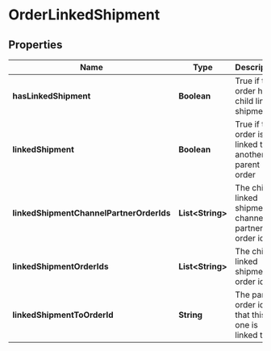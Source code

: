 

# OrderLinkedShipment


## Properties

| Name | Type | Description | Notes |
|------------ | ------------- | ------------- | -------------|
|**hasLinkedShipment** | **Boolean** | True if this order has child linked shipments |  [optional] |
|**linkedShipment** | **Boolean** | True if this order is linked to another parent order |  [optional] |
|**linkedShipmentChannelPartnerOrderIds** | **List&lt;String&gt;** | The child linked shipment channel partner order ids |  [optional] |
|**linkedShipmentOrderIds** | **List&lt;String&gt;** | The child linked shipment order ids |  [optional] |
|**linkedShipmentToOrderId** | **String** | The parent order id that this one is linked to |  [optional] |



